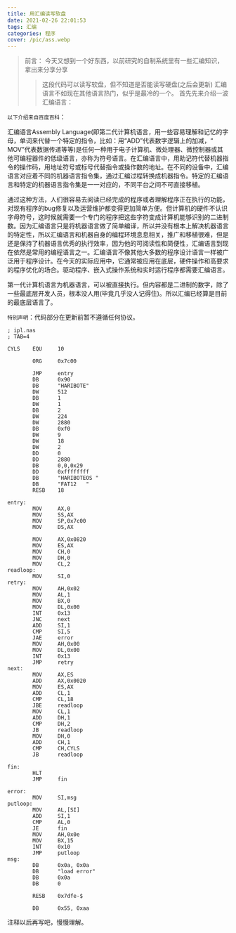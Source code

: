 ```yaml
---
title: 用汇编读写软盘
date: 2021-02-26 22:01:53
tags: 汇编
categories: 程序
cover: /pic/ass.webp
---
```

> 前言：
> 今天又想到一个好东西，以前研究的自制系统里有一些汇编知识，拿出来分享分享
> > 这段代码可以读写软盘，但不知道是否能读写硬盘(之后会更新)
> 汇编语言不如现在其他语言热门，似乎是最冷的一个。
首先先来介绍一波汇编语言：

`以下介绍来自百度百科`：

汇编语言Assembly Language(即第二代计算机语言，用一些容易理解和记忆的字母，单词来代替一个特定的指令，比如：用“ADD”代表数字逻辑上的加减，“ MOV”代表数据传递等等)是任何一种用于电子计算机、微处理器、微控制器或其他可编程器件的低级语言，亦称为符号语言。在汇编语言中，用助记符代替机器指令的操作码，用地址符号或标号代替指令或操作数的地址。在不同的设备中，汇编语言对应着不同的机器语言指令集，通过汇编过程转换成机器指令。特定的汇编语言和特定的机器语言指令集是一一对应的，不同平台之间不可直接移植。

通过这种方法，人们很容易去阅读已经完成的程序或者理解程序正在执行的功能，对现有程序的bug修复以及运营维护都变得更加简单方便。但计算机的硬件不认识字母符号，这时候就需要一个专门的程序把这些字符变成计算机能够识别的二进制数。因为汇编语言只是将机器语言做了简单编译，所以并没有根本上解决机器语言的特定性，所以汇编语言和机器自身的编程环境息息相关，推广和移植很难，但是还是保持了机器语言优秀的执行效率，因为他的可阅读性和简便性，汇编语言到现在依然是常用的编程语言之一。汇编语言不像其他大多数的程序设计语言一样被广泛用于程序设计。在今天的实际应用中，它通常被应用在底层，硬件操作和高要求的程序优化的场合。驱动程序、嵌入式操作系统和实时运行程序都需要汇编语言。

第一代计算机语言为机器语言，可以被直接执行。但内容都是二进制的数字，除了一些最底层开发人员，根本没人用(毕竟几乎没人记得住)。所以汇编已经算是目前的最底层语言了。

`特别声明`：代码部分在更新前暂不遵循任何协议。


```Assembly
; ipl.nas
; TAB=4

CYLS	EQU		10				

		ORG		0x7c00			

		JMP		entry
		DB		0x90
		DB		"HARIBOTE"		
		DW		512				
		DB		1				
		DW		1				
		DB		2				
		DW		224			
		DW		2880			
		DB		0xf0			
		DW		9				
		DW		18				
		DW		2				
		DD		0				
		DD		2880			
		DB		0,0,0x29		
		DD		0xffffffff		
		DB		"HARIBOTEOS "	
		DB		"FAT12   "		
		RESB	18				

entry:
		MOV		AX,0			
		MOV		SS,AX
		MOV		SP,0x7c00
		MOV		DS,AX

		MOV		AX,0x0820
		MOV		ES,AX
		MOV		CH,0			
		MOV		DH,0			
		MOV		CL,2			
readloop:
		MOV		SI,0			
retry:
		MOV		AH,0x02			
		MOV		AL,1			
		MOV		BX,0
		MOV		DL,0x00			
		INT		0x13			
		JNC		next			
		ADD		SI,1			
		CMP		SI,5			
		JAE		error			
		MOV		AH,0x00
		MOV		DL,0x00			
		INT		0x13			
		JMP		retry
next:
		MOV		AX,ES			
		ADD		AX,0x0020
		MOV		ES,AX			
		ADD		CL,1			
		CMP		CL,18			
		JBE		readloop		
		MOV		CL,1
		ADD		DH,1
		CMP		DH,2
		JB		readloop		
		MOV		DH,0
		ADD		CH,1
		CMP		CH,CYLS
		JB		readloop		

fin:
		HLT						
		JMP		fin				

error:
		MOV		SI,msg
putloop:
		MOV		AL,[SI]
		ADD		SI,1			
		CMP		AL,0
		JE		fin
		MOV		AH,0x0e			
		MOV		BX,15			
		INT		0x10			
		JMP		putloop
msg:
		DB		0x0a, 0x0a		
		DB		"load error"
		DB		0x0a			
		DB		0

		RESB	0x7dfe-$		

		DB		0x55, 0xaa
```
注释以后再写吧，慢慢理解。
